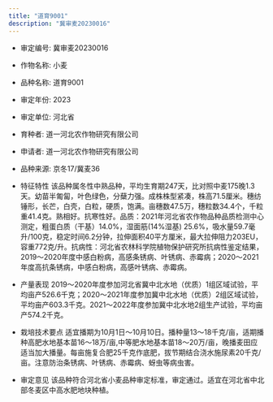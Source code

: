 ```yaml
---
title: "道育9001"
description: "冀审麦20230016"
---
```

* 审定编号:  冀审麦20230016

*  作物名称:  小麦

*  品种名称:  道育9001

*  审定年份:  2023

*  审定单位:  河北省

* 育种者:  道一河北农作物研究有限公司

*  申请者:  道一河北农作物研究有限公司

*  品种来源:  京冬17/冀麦36

*  特征特性
该品种属冬性中熟品种，平均生育期247天，比对照中麦175晚1.3天。幼苗半匍匐，叶色绿色，分蘖力强。成株株型紧凑，株高71.5厘米。穗纺锤形，长芒，白壳，白粒，硬质，饱满。亩穗数47.5万，穗粒数34.4个，千粒重41.4克。熟相好。抗寒性好。品质：2021年河北省农作物品种品质检测中心测定，粗蛋白质（干基）14.0%，湿面筋(14%湿基) 25.6%，吸水量59.7毫升/100克，稳定时间6.2分钟，拉伸面积40平方厘米，最大拉伸阻力203EU，容重772克/升。抗病性：河北省农林科学院植物保护研究所抗病性鉴定结果，2019～2020年度中感白粉病，高感条锈病、叶锈病、赤霉病；2020～2021年度高抗条锈病，中感白粉病，高感叶锈病、赤霉病。

*  产量表现
2019～2020年度参加河北省冀中北水地（优质）1组区域试验，平均亩产526.6千克；2020～2021年度参加冀中北水地（优质）2组区域试验，平均亩产603.3千克。2021～2022年度参加冀中北水地2组生产试验，平均亩产574.2千克。

*  栽培技术要点
适宜播期为10月1日～10月10日。播种量13～18千克/亩，适期播种高肥水地基本苗16～18万/亩,中等肥水地基本苗18～20万/亩，晚播麦田应适当加大播量。每亩施复合肥25千克作底肥，拔节期结合浇水施尿素20千克/亩。注意防治条锈病、叶锈病、赤霉病、蚜虫等病虫害。

*  审定意见
该品种符合河北省小麦品种审定标准，审定通过。适宜在河北省中北部冬麦区中高水肥地块种植。
